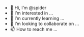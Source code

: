 - 👋 Hi, I’m @spider
- 👀 I’m interested in ...
- 🌱 I’m currently learning ...
- 💞️ I’m looking to collaborate on ...
- 📫 How to reach me ...

<!---
spider is a ✨ special ✨ repository because its `README.md` (this file) appears on your GitHub profile.
You can click the Preview link to take a look at your changes.
--->
